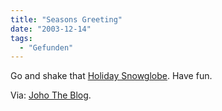 ```yaml
---
title: "Seasons Greeting"
date: "2003-12-14"
tags:
  - "Gefunden"
---
```


Go and shake that [Holiday Snowglobe](http://ww12.e-tractions.com/snowglobe/globe.htm "Holiday Snowglobe"). Have fun.

Via: [Joho The Blog](http://www.hyperorg.com/blogger/mtarchive/002257.html).
